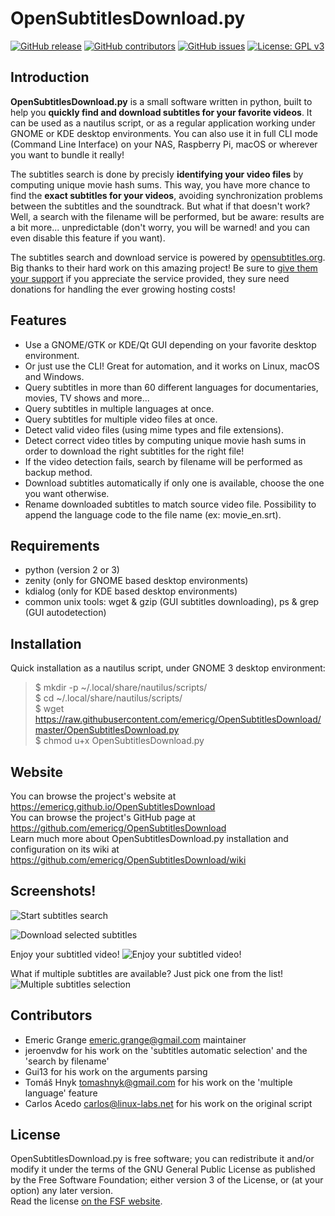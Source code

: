 OpenSubtitlesDownload.py
========================

[![GitHub release](https://img.shields.io/github/release/emericg/OpenSubtitlesDownload.svg?style=flat-square)](https://github.com/emericg/OpenSubtitlesDownload/releases)
[![GitHub contributors](https://img.shields.io/github/contributors/emericg/OpenSubtitlesDownload.svg?style=flat-square)](https://github.com/emericg/OpenSubtitlesDownload/graphs/contributors)
[![GitHub issues](https://img.shields.io/github/issues/emericg/OpenSubtitlesDownload.svg?style=flat-square)](https://github.com/emericg/OpenSubtitlesDownload/issues)
[![License: GPL v3](https://img.shields.io/badge/license-GPL%20v3-brightgreen.svg?style=flat-square)](http://www.gnu.org/licenses/gpl-3.0)

Introduction
------------

**OpenSubtitlesDownload.py** is a small software written in python, built to help you **quickly find and download subtitles for your favorite videos**. It can be used as a nautilus script, or as a regular application working under GNOME or KDE desktop environments. You can also use it in full CLI mode (Command Line Interface) on your NAS, Raspberry Pi, macOS or wherever you want to bundle it really!

The subtitles search is done by precisly **identifying your video files** by computing unique movie hash sums. This way, you have more chance to find the **exact subtitles for your videos**, avoiding synchronization problems between the subtitles and the soundtrack. But what if that doesn't work? Well, a search with the filename will be performed, but be aware: results are a bit more... unpredictable (don't worry, you will be warned! and you can even disable this feature if you want).

The subtitles search and download service is powered by [opensubtitles.org](https://www.opensubtitles.org). Big thanks to their hard work on this amazing project! Be sure to [give them your support](http://www.opensubtitles.org/en/support) if you appreciate the service provided, they sure need donations for handling the ever growing hosting costs!

Features
--------

- Use a GNOME/GTK or KDE/Qt GUI depending on your favorite desktop environment.
- Or just use the CLI! Great for automation, and it works on Linux, macOS and Windows.
- Query subtitles in more than 60 different languages for documentaries, movies, TV shows and more...
- Query subtitles in multiple languages at once.
- Query subtitles for multiple video files at once.
- Detect valid video files (using mime types and file extensions).
- Detect correct video titles by computing unique movie hash sums in order to download the right subtitles for the right file!
- If the video detection fails, search by filename will be performed as backup method.
- Download subtitles automatically if only one is available, choose the one you want otherwise.
- Rename downloaded subtitles to match source video file. Possibility to append the language code to the file name (ex: movie_en.srt).

Requirements
------------

- python (version 2 or 3)
- zenity (only for GNOME based desktop environments)
- kdialog (only for KDE based desktop environments)
- common unix tools: wget & gzip (GUI subtitles downloading), ps & grep (GUI autodetection)

Installation
------------

Quick installation as a nautilus script, under GNOME 3 desktop environment:

> $ mkdir -p ~/.local/share/nautilus/scripts/  
> $ cd ~/.local/share/nautilus/scripts/  
> $ wget https://raw.githubusercontent.com/emericg/OpenSubtitlesDownload/master/OpenSubtitlesDownload.py  
> $ chmod u+x OpenSubtitlesDownload.py  

Website
-------

You can browse the project's website at <https://emericg.github.io/OpenSubtitlesDownload>  
You can browse the project's GitHub page at <https://github.com/emericg/OpenSubtitlesDownload>  
Learn much more about OpenSubtitlesDownload.py installation and configuration on its wiki at <https://github.com/emericg/OpenSubtitlesDownload/wiki>  

Screenshots!
------------

![Start subtitles search](https://raw.githubusercontent.com/emericg/OpenSubtitlesDownload/screenshots/osd_screenshot_launch.png)

![Download selected subtitles](https://raw.githubusercontent.com/emericg/OpenSubtitlesDownload/screenshots/osd_screenshot_autodownload.png)

Enjoy your subtitled video!
![Enjoy your subtitled video!](https://raw.githubusercontent.com/emericg/OpenSubtitlesDownload/screenshots/enjoy-sintel.jpg)

What if multiple subtitles are available? Just pick one from the list!
![Multiple subtitles selection](https://raw.githubusercontent.com/emericg/OpenSubtitlesDownload/screenshots/osd_screenshot_selection.png)

Contributors
------------

- Emeric Grange <emeric.grange@gmail.com> maintainer
- jeroenvdw for his work on the 'subtitles automatic selection' and the 'search by filename'
- Gui13 for his work on the arguments parsing
- Tomáš Hnyk <tomashnyk@gmail.com> for his work on the 'multiple language' feature
- Carlos Acedo <carlos@linux-labs.net> for his work on the original script

License
-------

OpenSubtitlesDownload.py is free software; you can redistribute it and/or modify it under the terms of the GNU General Public License as published by the Free Software Foundation; either version 3 of the License, or (at your option) any later version.  
Read the license [on the FSF website](https://www.gnu.org/licenses/gpl-3.0.txt).
